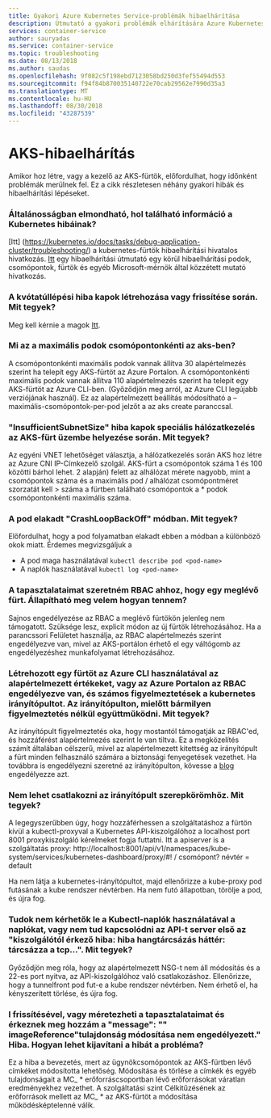 ```yaml
---
title: Gyakori Azure Kubernetes Service-problémák hibaelhárítása
description: Útmutató a gyakori problémák elhárítására Azure Kubernetes Service (AKS) használata esetén
services: container-service
author: sauryadas
ms.service: container-service
ms.topic: troubleshooting
ms.date: 08/13/2018
ms.author: saudas
ms.openlocfilehash: 9f082c5f198ebd7123058bd250d3fef55494d553
ms.sourcegitcommit: f94f84b870035140722e70cab29562e7990d35a3
ms.translationtype: MT
ms.contentlocale: hu-HU
ms.lasthandoff: 08/30/2018
ms.locfileid: "43287539"
---
```

# <a name="aks-troubleshooting"></a>AKS-hibaelhárítás
Amikor hoz létre, vagy a kezelő az AKS-fürtök, előfordulhat, hogy időnként problémák merülnek fel. Ez a cikk részletesen néhány gyakori hibák és hibaelhárítási lépéseket.

### <a name="in-general-where-do-i-find-information-about-debugging-kubernetes-issues"></a>Általánosságban elmondható, hol található információ a Kubernetes hibáinak?

[Itt] (https://kubernetes.io/docs/tasks/debug-application-cluster/troubleshooting/) a kubernetes-fürtök hibaelhárítási hivatalos hivatkozás.
[Itt](https://github.com/feiskyer/kubernetes-handbook/blob/master/en/troubleshooting/index.md) egy hibaelhárítási útmutató egy körül hibaelhárítási podok, csomópontok, fürtök és egyéb Microsoft-mérnök által közzétett mutató hivatkozás.

### <a name="i-am-getting-a-quota-exceeded-error-during-create-or-upgrade-what-should-i-do"></a>A kvótatúllépési hiba kapok létrehozása vagy frissítése során. Mit tegyek? 

Meg kell kérnie a magok [Itt](https://docs.microsoft.com/azure/azure-supportability/resource-manager-core-quotas-request).

### <a name="what-is-the-max-pods-per-node-setting-for-aks"></a>Mi az a maximális podok csomópontonkénti az aks-ben?

A csomópontonkénti maximális podok vannak állítva 30 alapértelmezés szerint ha telepít egy AKS-fürtöt az Azure Portalon.
A csomópontonkénti maximális podok vannak állítva 110 alapértelmezés szerint ha telepít egy AKS-fürtöt az Azure CLI-ben. (Győződjön meg arról, az Azure CLI legújabb verziójának használ). Ez az alapértelmezett beállítás módosítható a – maximális-csomópontok-per-pod jelzőt a az aks create paranccsal.

### <a name="i-am-getting-insufficientsubnetsize-error-while-deploying-an-aks-cluster-with-advanced-networking-what-should-i-do"></a>"InsufficientSubnetSize" hiba kapok speciális hálózatkezelés az AKS-fürt üzembe helyezése során. Mit tegyek?

Az egyéni VNET lehetőséget választja, a hálózatkezelés során AKS hoz létre az Azure CNI IP-Címkezelő szolgál. AKS-fürt a csomópontok száma 1 és 100 közötti bárhol lehet. 2 alapján) felett az alhálózat mérete nagyobb, mint a csomópontok száma és a maximális pod / alhálózat csomópontméret szorzatát kell > száma a fürtben található csomópontok a * podok csomópontonkénti maximális száma.

### <a name="my-pod-is-stuck-in-crashloopbackoff-mode-what-should-i-do"></a>A pod elakadt "CrashLoopBackOff" módban. Mit tegyek?

Előfordulhat, hogy a pod folyamatban elakadt ebben a módban a különböző okok miatt. Érdemes megvizsgáljuk a 
* A pod maga használatával `kubectl describe pod <pod-name>`
* A naplók használatával  `kubectl log <pod-name>`

### <a name="i-am-trying-to-enable-rbac-on-an-existing-cluster-can-you-tell-me-how-i-can-do-that"></a>A tapasztalataimat szeretném RBAC ahhoz, hogy egy meglévő fürt. Állapítható meg velem hogyan tennem?

Sajnos engedélyezése az RBAC a meglévő fürtökön jelenleg nem támogatott. Szüksége lesz, explicit módon az új fürtök létrehozásához. Ha a parancssori Felületet használja, az RBAC alapértelmezés szerint engedélyezve van, mivel az AKS-portálon érhető el egy váltógomb az engedélyezéshez munkafolyamat létrehozásához.

### <a name="i-created-a-cluster-using-the-azure-cli-with-defaults-or-the-azure-portal-with-rbac-enabled-and-numerous-warnings-in-the-kubernetes-dashboard-the-dashboard-used-to-work-before-without-any-warnings-what-should-i-do"></a>Létrehozott egy fürtöt az Azure CLI használatával az alapértelmezett értékeket, vagy az Azure Portalon az RBAC engedélyezve van, és számos figyelmeztetések a kubernetes irányítópultot. Az irányítópulton, mielőtt bármilyen figyelmeztetés nélkül együttműködni. Mit tegyek?

Az irányítópult figyelmeztetés oka, hogy mostantól támogatják az RBAC'ed, és hozzáférést alapértelmezés szerint le van tiltva. Ez a megközelítés számít általában célszerű, mivel az alapértelmezett kitettség az irányítópult a fürt minden felhasználó számára a biztonsági fenyegetések vezethet. Ha továbbra is engedélyezni szeretné az irányítópulton, kövesse a [blog](https://pascalnaber.wordpress.com/2018/06/17/access-dashboard-on-aks-with-rbac-enabled/) engedélyezze azt.

### <a name="i-cant-seem-to-connect-to-the-dashboard-what-should-i-do"></a>Nem lehet csatlakozni az irányítópult szerepkörömhöz. Mit tegyek?

A legegyszerűbben úgy, hogy hozzáférhessen a szolgáltatáshoz a fürtön kívül a kubectl-proxyval a Kubernetes API-kiszolgálóhoz a localhost port 8001 proxykiszolgáló kérelmeket fogja futtatni. Itt a apiserver is a szolgáltatás proxy: http://localhost:8001/api/v1/namespaces/kube-system/services/kubernetes-dashboard/proxy/#! / csomópont? névtér = default

Ha nem látja a kubernetes-irányítópultot, majd ellenőrizze a kube-proxy pod futásának a kube rendszer névtérben. Ha nem futó állapotban, törölje a pod, és újra fog.

### <a name="i-could-not-get-logs-using-kubectl-logs-or-cannot-connect-to-the-api-server-getting-the-error-from-server-error-dialing-backend-dial-tcp-what-should-i-do"></a>Tudok nem kérhetők le a Kubectl-naplók használatával a naplókat, vagy nem tud kapcsolódni az API-t server első az "kiszolgálótól érkező hiba: hiba hangtárcsázás háttér: tárcsázza a tcp...". Mit tegyek?

Győződjön meg róla, hogy az alapértelmezett NSG-t nem áll módosítás és a 22-es port nyitva, az API-kiszolgálóhoz való csatlakozáshoz. Ellenőrizze, hogy a tunnelfront pod fut-e a kube rendszer névtérben. Nem érhető el, ha kényszerített törlése, és újra fog.

### <a name="i-am-trying-to-upgrade-or-scale-and-am-getting-message-changing-property-imagereference-is-not-allowed-error--how-do-i-fix-this-issue"></a>I frissítésével, vagy méretezheti a tapasztalataimat és érkeznek meg hozzám a "message": "" imageReference"tulajdonság módosítása nem engedélyezett." Hiba.  Hogyan lehet kijavítani a hibát a probléma?

Ez a hiba a bevezetés, mert az ügynökcsomópontok az AKS-fürtben lévő címkéket módosította lehetőség. Módosítása és törlése a címkék és egyéb tulajdonságait a MC_ * erőforráscsoportban lévő erőforrásokat váratlan eredményekhez vezethet. A szolgáltatási szint Célkitűzésének az erőforrások mellett az MC_ * az AKS-fürtöt a módosítása működésképtelenné válik.


